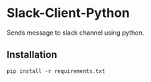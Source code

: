# Slack-Client-Python
Sends message to slack channel using python. 


## Installation

`pip install -r requirements.txt`
